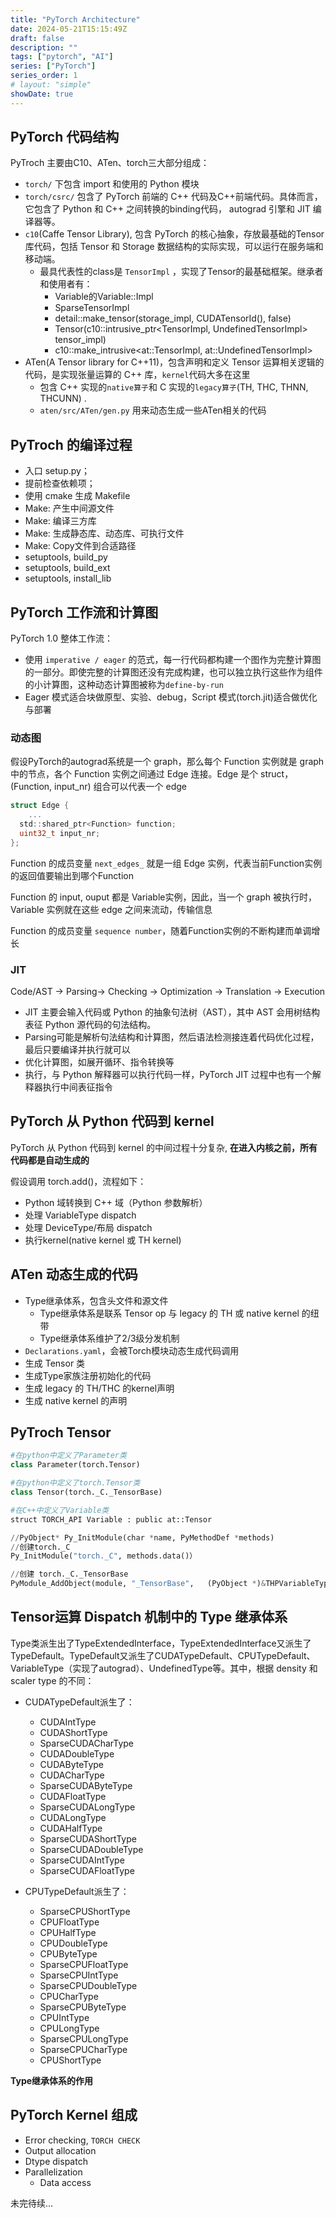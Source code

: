 ```yaml
---
title: "PyTorch Architecture"
date: 2024-05-21T15:15:49Z
draft: false
description: ""
tags: ["pytorch", "AI"]
series: ["PyTorch"]
series_order: 1
# layout: "simple"
showDate: true
---
```


## PyTorch 代码结构 

PyTroch 主要由C10、ATen、torch三大部分组成：
- `torch/` 下包含 import 和使用的 Python 模块
- `torch/csrc/` 包含了 PyTorch 前端的 C++ 代码及C++前端代码。具体而言，它包含了 Python 和 C++ 之间转换的binding代码， autograd 引擎和 JIT 编译器等。
- `c10`(Caffe Tensor Library), 包含 PyTorch 的核心抽象，存放最基础的Tensor库代码，包括 Tensor 和 Storage 数据结构的实际实现，可以运行在服务端和移动端。
    - 最具代表性的class是 `TensorImpl` ，实现了Tensor的最基础框架。继承者和使用者有：
        - Variable的Variable::Impl
        - SparseTensorImpl
        - detail::make_tensor<TensorImpl>(storage_impl, CUDATensorId(), false)
        - Tensor(c10::intrusive_ptr<TensorImpl, UndefinedTensorImpl> tensor_impl)
        - c10::make_intrusive<at::TensorImpl, at::UndefinedTensorImpl>
- ATen(A Tensor library for C++11)，包含声明和定义 Tensor 运算相关逻辑的代码，是实现张量运算的 C++ 库，`kernel`代码大多在这里
    - 包含 C++ 实现的`native算子`和 C 实现的`legacy算子`(TH, THC, THNN, THCUNN) .
    - `aten/src/ATen/gen.py` 用来动态生成一些ATen相关的代码

## PyTroch 的编译过程

- 入口 setup.py；
- 提前检查依赖项；
- 使用 cmake 生成 Makefile
- Make: 产生中间源文件
- Make: 编译三方库
- Make: 生成静态库、动态库、可执行文件
- Make: Copy文件到合适路径
- setuptools, build_py
- setuptools, build_ext
- setuptools, install_lib

## PyTorch 工作流和计算图

PyTorch 1.0 整体工作流：
- 使用 `imperative / eager` 的范式，每一行代码都构建一个图作为完整计算图的一部分。即使完整的计算图还没有完成构建，也可以独立执行这些作为组件的小计算图，这种动态计算图被称为`define-by-run`
- Eager 模式适合块做原型、实验、debug，Script 模式(torch.jit)适合做优化与部署

### 动态图

假设PyTorch的autograd系统是一个 graph，那么每个 Function 实例就是 graph 中的节点，各个 Function 实例之间通过 Edge 连接。Edge 是个 struct，(Function, input_nr) 组合可以代表一个 edge

```c
struct Edge {
    ...
  std::shared_ptr<Function> function;
  uint32_t input_nr;
};
```
Function 的成员变量 `next_edges_` 就是一组 Edge 实例，代表当前Function实例的返回值要输出到哪个Function

Function 的 input, ouput 都是 Variable实例，因此，当一个 graph 被执行时，Variable 实例就在这些 edge 之间来流动，传输信息

Function 的成员变量 `sequence number`，随着Function实例的不断构建而单调增长

### JIT

Code/AST -> Parsing-> Checking -> Optimization -> Translation -> Execution

- JIT 主要会输入代码或 Python 的抽象句法树（AST），其中 AST 会用树结构表征 Python 源代码的句法结构。
- Parsing可能是解析句法结构和计算图，然后语法检测接连着代码优化过程，最后只要编译并执行就可以
- 优化计算图，如展开循环、指令转换等
- 执行，与 Python 解释器可以执行代码一样，PyTorch JIT 过程中也有一个解释器执行中间表征指令

## PyTorch 从 Python 代码到 kernel

PyTorch 从 Python 代码到 kernel 的中间过程十分复杂, **在进入内核之前，所有代码都是自动生成的**

假设调用 torch.add()，流程如下：
- Python 域转换到 C++ 域（Python 参数解析）
- 处理 VariableType dispatch
- 处理 DeviceType/布局 dispatch
- 执行kernel(native kernel 或 TH kernel)

## ATen 动态生成的代码

- Type继承体系，包含头文件和源文件
    - Type继承体系是联系 Tensor op 与 legacy 的 TH 或 native kernel 的纽带
    - Type继承体系维护了2/3级分发机制
- `Declarations.yaml`，会被Torch模块动态生成代码调用
- 生成 Tensor 类
- 生成Type家族注册初始化的代码
- 生成 legacy 的 TH/THC 的kernel声明
- 生成 native kernel 的声明


## PyTroch Tensor

```python
#在python中定义了Parameter类
class Parameter(torch.Tensor)

#在python中定义了torch.Tensor类
class Tensor(torch._C._TensorBase)

#在C++中定义了Variable类
struct TORCH_API Variable : public at::Tensor

//PyObject* Py_InitModule(char *name, PyMethodDef *methods)
//创建torch._C
Py_InitModule("torch._C", methods.data()）

//创建 torch._C._TensorBase
PyModule_AddObject(module, "_TensorBase",   (PyObject *)&THPVariableType);
```

## Tensor运算 Dispatch 机制中的 Type 继承体系

Type类派生出了TypeExtendedInterface，TypeExtendedInterface又派生了TypeDefault。TypeDefault又派生了CUDATypeDefault、CPUTypeDefault、VariableType（实现了autograd）、UndefinedType等。其中，根据 density 和 scaler type 的不同：

- CUDATypeDefault派生了：
    - CUDAIntType 
    - CUDAShortType 
    - SparseCUDACharType 
    - CUDADoubleType 
    - CUDAByteType 
    - CUDACharType 
    - SparseCUDAByteType 
    - CUDAFloatType 
    - SparseCUDALongType 
    - CUDALongType 
    - CUDAHalfType 
    - SparseCUDAShortType 
    - SparseCUDADoubleType 
    - SparseCUDAIntType 
    - SparseCUDAFloatType

- CPUTypeDefault派生了：
    - SparseCPUShortType
    - CPUFloatType
    - CPUHalfType
    - CPUDoubleType
    - CPUByteType
    - SparseCPUFloatType
    - SparseCPUIntType
    - SparseCPUDoubleType
    - CPUCharType
    - SparseCPUByteType
    - CPUIntType
    - CPULongType
    - SparseCPULongType
    - SparseCPUCharType
    - CPUShortType

**Type继承体系的作用**

## PyTorch Kernel 组成

- Error checking, `TORCH CHECK`
- Output allocation
- Dtype dispatch
- Parallelization
    - Data access

未完待续...